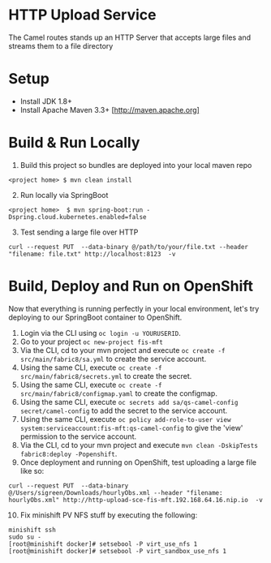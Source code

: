 HTTP Upload Service
========================================================

The Camel routes stands up an HTTP Server that accepts large files and streams them to a file directory


Setup
==============================

- Install JDK 1.8+
- Install Apache Maven 3.3+ [http://maven.apache.org]

Build & Run Locally
==============================

1. Build this project so bundles are deployed into your local maven repo

```
<project home> $ mvn clean install
```
2. Run locally via SpringBoot

```
<project home>  $ mvn spring-boot:run -Dspring.cloud.kubernetes.enabled=false
```
3. Test sending a large file over HTTP

```
curl --request PUT  --data-binary @/path/to/your/file.txt --header "filename: file.txt" http://localhost:8123  -v
```

Build, Deploy and Run on OpenShift
==============================

Now that everything is running perfectly in your local environment, let's try deploying to our SpringBoot container to OpenShift.

1. Login via the CLI using `oc login -u YOURUSERID`.
2. Go to your project `oc new-project fis-mft`
3. Via the CLI, cd to your mvn project and execute `oc create -f src/main/fabric8/sa.yml` to create the service account.
4. Using the same CLI, execute `oc create -f src/main/fabric8/secrets.yml` to create the secret.
5. Using the same CLI, execute `oc create -f src/main/fabric8/configmap.yaml` to create the configmap.
6. Using the same CLI, execute `oc secrets add sa/qs-camel-config secret/camel-config` to add the secret to the service account.
7. Using the same CLI, execute `oc policy add-role-to-user view system:serviceaccount:fis-mft:qs-camel-config` to give the 'view' permission to the service account.
8. Via the CLI, cd to your mvn project and execute `mvn clean -DskipTests fabric8:deploy -Popenshift`.
9. Once deployment and running on OpenShift, test uploading a large file like so:

```
curl --request PUT  --data-binary @/Users/sigreen/Downloads/hourlyObs.xml --header "filename: hourlyObs.xml" http://http-upload-sce-fis-mft.192.168.64.16.nip.io  -v
```
10. Fix minishift PV NFS stuff by executing the following:
```
minishift ssh
sudo su -
[root@minishift docker]# setsebool -P virt_use_nfs 1
[root@minishift docker]# setsebool -P virt_sandbox_use_nfs 1
```

